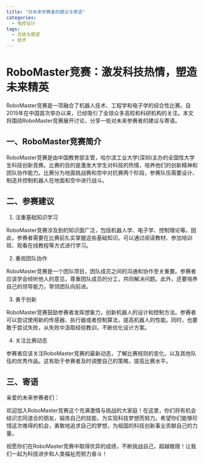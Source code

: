 ```yaml
---  
title: "对未来参赛者的建议与寄语"  
categories:  
  - 电控设计  
tags: 
  - 总结与展望 
  - 技术
---  
```


# RoboMaster竞赛：激发科技热情，塑造未来精英

RoboMaster竞赛是一项融合了机器人技术、工程学和电子学的综合性比赛。自2015年在中国首次举办以来，已经吸引了全球众多高校和科研机构的关注。本文将围绕RoboMaster竞赛展开讨论，分享一些对未来参赛者的建议与寄语。

## 一、RoboMaster竞赛简介

RoboMaster竞赛是由中国教育部主管，哈尔滨工业大学(深圳)主办的全国性大学生科技创新竞赛。比赛的目的是激发大学生对科技的热情，培养他们的创新精神和团队协作能力。比赛分为地面挑战赛和空中对抗赛两个阶段，参赛队伍需要设计、制造并控制机器人在地面和空中进行战斗。

## 二、参赛建议

1. 注重基础知识学习

RoboMaster竞赛涉及到的知识面广泛，包括机器人学、电子学、控制理论等。因此，参赛者需要在比赛前扎实掌握这些基础知识。可以通过阅读教材、参加培训班、观看在线教程等方式进行学习。

2. 重视团队协作

RoboMaster竞赛是一个团队项目，团队成员之间的沟通和协作至关重要。参赛者应该学会倾听他人的意见，尊重团队成员的分工，共同解决问题。此外，还要培养自己的领导能力，带领团队向前进。

3. 勇于创新

RoboMaster竞赛鼓励参赛者发挥想象力，创新机器人的设计和控制方法。参赛者可以尝试使用新的传感器、执行器或者控制算法，提高机器人的性能。同时，也要敢于尝试失败，从失败中汲取经验教训，不断优化设计方案。

4. 关注比赛动态

参赛者应该关注RoboMaster竞赛的最新动态，了解比赛规则的变化，以及其他队伍的优秀作品。这有助于参赛者及时调整自己的策略，提高比赛水平。

## 三、寄语

亲爱的未来参赛者们：

欢迎加入RoboMaster竞赛这个充满激情与挑战的大家庭！在这里，你们将有机会结识志同道合的朋友，锻炼自己的技能，为实现科技梦想而努力。希望你们能够珍惜这次难得的机会，勇敢地追求自己的梦想，为祖国的科技创新事业贡献自己的力量。

祝愿你们在RoboMaster竞赛中取得优异的成绩，不断挑战自己，超越极限！让我们一起为科技进步和人类福祉而努力奋斗！ 
